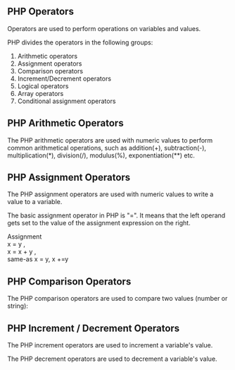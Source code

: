 PHP Operators
-----------------
Operators are used to perform operations on variables and values.

PHP divides the operators in the following groups:

01. Arithmetic operators
02. Assignment operators
03. Comparison operators
04. Increment/Decrement operators
05. Logical operators
06. Array operators
07. Conditional assignment operators

PHP Arithmetic Operators
------------------------------
The PHP arithmetic operators are used with numeric values to perform common arithmetical operations, such as addition(+), subtraction(-), multiplication(*), division(/), modulus(%), exponentiation(**) etc.

PHP Assignment Operators
-----------------------------
The PHP assignment operators are used with numeric values to write a value to a variable.

The basic assignment operator in PHP is "=". It means that the left operand gets set to the value of the assignment expression on the right.

Assignment         
x = y   ,             
x = x + y     ,  
same-as       x = y,    x +=y

PHP Comparison Operators
---------------------------
The PHP comparison operators are used to compare two values (number or string):

PHP Increment / Decrement Operators
-----------------------------------------
The PHP increment operators are used to increment a variable's value.

The PHP decrement operators are used to decrement a variable's value.



